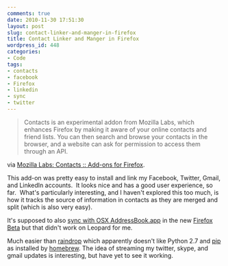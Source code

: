 ```yaml
---
comments: true
date: 2010-11-30 17:51:30
layout: post
slug: contact-linker-and-manger-in-firefox
title: Contact Linker and Manger in Firefox
wordpress_id: 448
categories:
- Code
tags:
- contacts
- facebook
- Firefox
- linkedin
- sync
- twitter
---
```


> Contacts is an experimental addon from Mozilla Labs, which enhances Firefox by making it aware of your online contacts and friend lists. You can then search and browse your contacts in the browser, and a website can ask for permission to access them through an API.


via [Mozilla Labs: Contacts :: Add-ons for Firefox](https://addons.mozilla.org/en-US/firefox/addon/243985/).

This add-on was pretty easy to install and link my Facebook, Twitter, Gmail, and LinkedIn accounts.  It looks nice and has a good user experience, so far.  What's particularly interesting, and I haven't explored this too much, is how it tracks the source of information in contacts as they are merged and split (which is also very easy).

It's supposed to also [sync with OSX AddressBook.app](https://mozillalabs.com/contacts/2010/10/22/contacts-in-the-browser-0-4-released/) in the new [Firefox Beta](http://www.mozilla.com/firefox/beta/) but that didn't work on Leopard for me.

Much easier than [raindrop](https://mozillalabs.com/raindrop/) which apparently doesn't like Python 2.7 and [pip](http://pypi.python.org/pypi/pip) as installed by [homebrew](https://github.com/mxcl/homebrew). The idea of streaming my twitter, skype, and gmail updates is interesting, but have yet to see it working.
